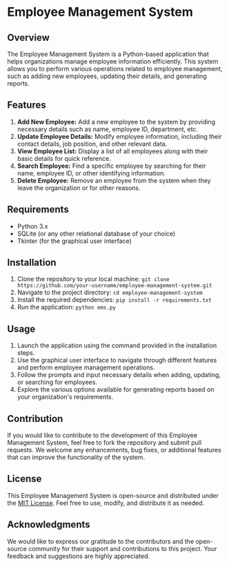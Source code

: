 <!DOCTYPE html>
<html>



<body>

  <h1>Employee Management System</h1>

  <h2>Overview</h2>

  <p>The Employee Management System is a Python-based application that helps organizations manage employee information
    efficiently. This system allows you to perform various operations related to employee management, such as adding new
    employees, updating their details, and generating reports.</p>

  <h2>Features</h2>

  <ol>
    <li><strong>Add New Employee:</strong> Add a new employee to the system by providing necessary details such as name,
      employee ID, department, etc.</li>
    <li><strong>Update Employee Details:</strong> Modify employee information, including their contact details, job
      position, and other relevant data.</li>
    <li><strong>View Employee List:</strong> Display a list of all employees along with their basic details for quick
      reference.</li>
    <li><strong>Search Employee:</strong> Find a specific employee by searching for their name, employee ID, or other
      identifying information.</li>
    <li><strong>Delete Employee:</strong> Remove an employee from the system when they leave the organization or for other
      reasons.</li>
  </ol>

  <h2>Requirements</h2>

  <ul>
    <li>Python 3.x</li>
    <li>SQLite (or any other relational database of your choice)</li>
    <li>Tkinter (for the graphical user interface)</li>
  </ul>

  <h2>Installation</h2>

  <ol>
    <li>Clone the repository to your local machine:
      <code>git clone https://github.com/your-username/employee-management-system.git</code></li>
    <li>Navigate to the project directory:
      <code>cd employee-management-system</code></li>
    <li>Install the required dependencies:
      <code>pip install -r requirements.txt</code></li>
    <li>Run the application:
      <code>python ems.py</code></li>
  </ol>

  <h2>Usage</h2>

  <ol>
    <li>Launch the application using the command provided in the installation steps.</li>
    <li>Use the graphical user interface to navigate through different features and perform employee management
      operations.</li>
    <li>Follow the prompts and input necessary details when adding, updating, or searching for employees.</li>
    <li>Explore the various options available for generating reports based on your organization's requirements.</li>
  </ol>

  <h2>Contribution</h2>

  <p>If you would like to contribute to the development of this Employee Management System, feel free to fork the
    repository and submit pull requests. We welcome any enhancements, bug fixes, or additional features that can improve
    the functionality of the system.</p>

  <h2>License</h2>

  <p>This Employee Management System is open-source and distributed under the <a href="LICENSE">MIT License</a>. Feel
    free to use, modify, and distribute it as needed.</p>

  <h2>Acknowledgments</h2>

  <p>We would like to express our gratitude to the contributors and the open-source community for their support and
    contributions to this project. Your feedback and suggestions are highly appreciated.</p>

</body>

</html>
